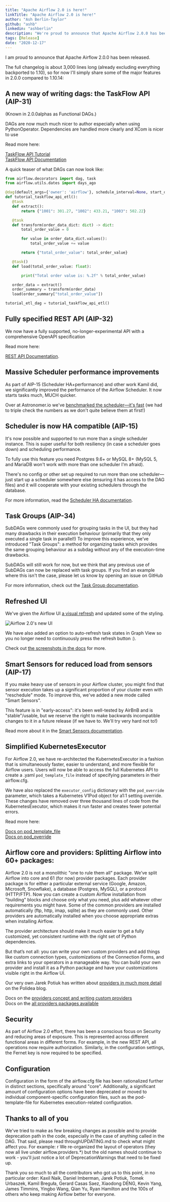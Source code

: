 ```yaml
---
title: "Apache Airflow 2.0 is here!"
linkTitle: "Apache Airflow 2.0 is here!"
author: "Ash Berlin-Taylor"
github: "ashb"
linkedin: "ashberlin"
description: "We're proud to announce that Apache Airflow 2.0.0 has been released."
tags: [Release]
date: "2020-12-17"
---
```


I am proud to announce that Apache Airflow 2.0.0 has been released.

The full changelog is about 3,000 lines long (already excluding everything backported to 1.10), so for now I'll simply share some of the major features in 2.0.0 compared to 1.10.14:

## A new way of writing dags: the TaskFlow API (AIP-31)

(Known in 2.0.0alphas as Functional DAGs.)

DAGs are now much much nicer to author especially when using PythonOperator. Dependencies are handled more clearly and XCom is nicer to use

Read more here:

[TaskFlow API Tutorial](http://airflow.apache.org/docs/apache-airflow/stable/tutorial_taskflow_api.html) \
[TaskFlow API Documentation](https://airflow.apache.org/docs/apache-airflow/stable/concepts.html#decorated-flows)

A quick teaser of what DAGs can now look like:

```python
from airflow.decorators import dag, task
from airflow.utils.dates import days_ago

@dag(default_args={'owner': 'airflow'}, schedule_interval=None, start_date=days_ago(2))
def tutorial_taskflow_api_etl():
   @task
   def extract():
       return {"1001": 301.27, "1002": 433.21, "1003": 502.22}

   @task
   def transform(order_data_dict: dict) -> dict:
       total_order_value = 0

       for value in order_data_dict.values():
           total_order_value += value

       return {"total_order_value": total_order_value}

   @task()
   def load(total_order_value: float):

       print("Total order value is: %.2f" % total_order_value)

   order_data = extract()
   order_summary = transform(order_data)
   load(order_summary["total_order_value"])

tutorial_etl_dag = tutorial_taskflow_api_etl()
```

## Fully specified REST API (AIP-32)

We now have a fully supported, no-longer-experimental API with a comprehensive OpenAPI specification

Read more here:

[REST API Documentation](http://airflow.apache.org/docs/apache-airflow/stable/stable-rest-api-ref.html).

## Massive Scheduler performance improvements

As part of AIP-15 (Scheduler HA+performance) and other work Kamil did, we significantly improved the performance of the Airflow Scheduler. It now starts tasks much, MUCH quicker.

Over at Astronomer.io we've [benchmarked the scheduler—it's fast](https://www.astronomer.io/blog/airflow-2-scheduler) (we had to triple check the numbers as we don't quite believe them at first!)

## Scheduler is now HA compatible (AIP-15)

It's now possible and supported to run more than a single scheduler instance. This is super useful for both resiliency (in case a scheduler goes down) and scheduling performance.

To fully use this feature you need Postgres 9.6+ or MySQL 8+ (MySQL 5, and MariaDB won't work with more than one scheduler I'm afraid).

There's no config or other set up required to run more than one scheduler—just start up a scheduler somewhere else (ensuring it has access to the DAG files) and it will cooperate with your existing schedulers through the database.

For more information, read the [Scheduler HA documentation](http://airflow.apache.org/docs/apache-airflow/stable/scheduler.html#running-more-than-one-scheduler).

## Task Groups (AIP-34)

SubDAGs were commonly used for grouping tasks in the UI, but they had many drawbacks in their execution behaviour (primarily that they only executed a single task in parallel!) To improve this experience, we’ve introduced "Task Groups": a method for organizing tasks which provides the same grouping behaviour as a subdag without any of the execution-time drawbacks.

SubDAGs will still work for now, but we think that any previous use of SubDAGs can now be replaced with task groups. If you find an example where this isn't the case, please let us know by opening an issue on GitHub

For more information, check out the [Task Group documentation](http://airflow.apache.org/docs/apache-airflow/stable/concepts.html#taskgroup).

## Refreshed UI

We've given the Airflow UI [a visual refresh](https://github.com/apache/airflow/pull/11195) and updated some of the styling.

![Airflow 2.0's new UI](airflow-2.0-ui.gif)

We have also added an option to auto-refresh task states in Graph View so you no longer need to continuously press the refresh button :).

Check out [the screenshots in the docs](http://airflow.apache.org/docs/apache-airflow/stable/ui.html) for more.

## Smart Sensors for reduced load from sensors (AIP-17)

If you make heavy use of sensors in your Airflow cluster, you might find that sensor execution takes up a significant proportion of your cluster even with "reschedule" mode. To improve this, we've added a new mode called "Smart Sensors".

This feature is in "early-access": it's been well-tested by AirBnB and is "stable"/usable, but we reserve the right to make backwards incompatible changes to it in a future release (if we have to. We'll try very hard not to!)

Read more about it in the [Smart Sensors documentation](https://airflow.apache.org/docs/apache-airflow/stable/smart-sensor.html).

## Simplified KubernetesExecutor

For Airflow 2.0, we have re-architected the KubernetesExecutor in a fashion that is simultaneously faster, easier to understand, and more flexible for Airflow users. Users will now be able to access the full Kubernetes API to create a .yaml `pod_template_file` instead of specifying parameters in their airflow.cfg.

We have also replaced the `executor_config` dictionary with the `pod_override` parameter, which takes a Kubernetes V1Pod object for a1:1 setting override. These changes have removed over three thousand lines of code from the KubernetesExecutor, which makes it run faster and creates fewer potential errors.

Read more here:

[Docs on pod_template_file](https://airflow.apache.org/docs/apache-airflow/stable/executor/kubernetes.html?highlight=pod_override#pod-template-file) \
[Docs on pod_override](https://airflow.apache.org/docs/apache-airflow/stable/executor/kubernetes.html?highlight=pod_override#pod-override)

## Airflow core and providers: Splitting Airflow into 60+ packages:

Airflow 2.0 is not a monolithic "one to rule them all" package. We’ve split Airflow into core and 61 (for now) provider packages. Each provider package is for either a particular external service (Google, Amazon, Microsoft, Snowflake), a database (Postgres, MySQL), or a protocol (HTTP/FTP). Now you can create a custom Airflow installation from "building" blocks and choose only what you need, plus add whatever other requirements you might have. Some of the common providers are installed automatically (ftp, http, imap, sqlite) as they are commonly used. Other providers are automatically installed when you choose appropriate extras when installing Airflow.

The provider architecture should make it much easier to get a fully customized, yet consistent runtime with the right set of Python dependencies.

But that’s not all: you can write your own custom providers and add things like custom connection types, customizations of the Connection Forms, and extra links to your operators in a manageable way. You can build your own provider and install it as a Python package and have your customizations visible right in the Airflow UI.

Our very own Jarek Potiuk has written about [providers in much more detail](https://www.polidea.com/blog/airflow-2-providers/) on the Polidea blog.

Docs on the [providers concept and writing custom providers](http://airflow.apache.org/docs/apache-airflow-providers/) \
Docs on the [all providers packages available](http://airflow.apache.org/docs/apache-airflow-providers/packages-ref.html)

## Security

As part of Airflow 2.0 effort, there has been a conscious focus on Security and reducing areas of exposure. This is represented across different functional areas in different forms. For example, in the new REST API, all operations now require authorization. Similarly, in the configuration settings, the Fernet key is now required to be specified.

## Configuration

Configuration in the form of the airflow.cfg file has been rationalized further in distinct sections, specifically around "core". Additionally, a significant amount of configuration options have been deprecated or moved to individual component-specific configuration files, such as the pod-template-file for Kubernetes execution-related configuration.

## Thanks to all of you

We've tried to make as few breaking changes as possible and to provide deprecation path in the code, especially in the case of anything called in the DAG. That said, please read throughUPDATING.md to check what might affect you. For example: r We re-organized the layout of operators (they now all live under airflow.providers.*) but the old names should continue to work - you'll just notice a lot of DeprecationWarnings that need to be fixed up.

Thank you so much to all the contributors who got us to this point, in no particular order: Kaxil Naik, Daniel Imberman, Jarek Potiuk, Tomek Urbaszek, Kamil Breguła, Gerard Casas Saez, Xiaodong DENG, Kevin Yang, James Timmins, Yingbo Wang, Qian Yu, Ryan Hamilton and the 100s of others who keep making Airflow better for everyone.
